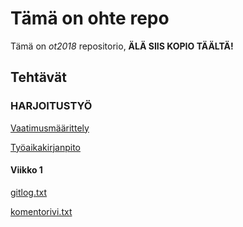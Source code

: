 # Tämä on ohte repo

Tämä on  *ot2018* repositorio, **ÄLÄ SIIS KOPIO TÄÄLTÄ!**

## Tehtävät

### HARJOITUSTYÖ
[Vaatimusmäärittely](https://github.com/JohannesLares/ohte/blob/master/dokumentointi/vaatimusm%C3%A4%C3%A4rittely.md)

[Työaikakirjanpito](https://github.com/JohannesLares/ohte/blob/master/dokumentointi/vaatimusm%C3%A4%C3%A4rittely.md)

#### Viikko 1
[gitlog.txt](https://github.com/JohannesLares/ohte/blob/master/laskarit/viikko1/gitlog.txt)

[komentorivi.txt](https://github.com/JohannesLares/ohte/blob/master/laskarit/viikko1/komentorivi.txt)
